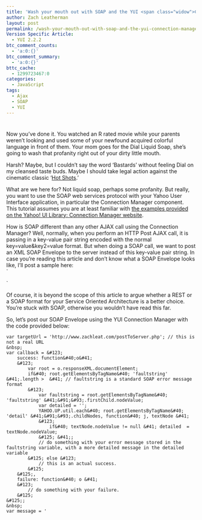 ```yaml
---
title: 'Wash your mouth out with SOAP and the YUI <span class="widow">Connection Manager</span>'
author: Zach Leatherman
layout: post
permalink: /wash-your-mouth-out-with-soap-and-the-yui-connection-manager/
Version Specific Article:
  - YUI 2.2.2
btc_comment_counts:
  - 'a:0:{}'
btc_comment_summary:
  - 'a:0:{}'
bttc_cache:
  - 1299723467:0
categories:
  - JavaScript
tags:
  - Ajax
  - SOAP
  - YUI
---
```

# 

Now you’ve done it. You watched an R rated movie while your parents weren’t looking and used some of your newfound acquired colorful language in front of them. Your mom goes for the Dial Liquid Soap, she’s going to wash that profanity right out of your dirty little mouth.

Harsh? Maybe, but I couldn’t say the word ‘Bastards’ without feeling Dial on my cleansed taste buds. Maybe I should take legal action against the cinematic classic ‘[Hot Shots][1].’

 [1]: http://www.imdb.com/title/tt0102059/

What are we here for? Not liquid soap, perhaps some profanity. But really, you want to use the SOAP web services protocol with your Yahoo User Interface application, in particular the Connection Manager component. This tutorial assumes you are at least familiar with [the examples provided on the Yahoo! UI Library: Connection Manager website][2].

 [2]: http://developer.yahoo.com/yui/connection/

How is SOAP different than any other AJAX call using the Connection Manager? Well, normally, when you perform an HTTP Post AJAX call, it is passing in a key-value pair string encoded with the normal key=value&key2=value format. But when doing a SOAP call, we want to post an XML SOAP Envelope to the server instead of this key-value pair string. In case you’re reading this article and don’t know what a SOAP Envelope looks like, I’ll post a sample here:  
`






`

Of course, it is beyond the scope of this article to argue whether a REST or a SOAP format for your Service Oriented Architecture is a better choice. You’re stuck with SOAP, otherwise you wouldn’t have read this far.

So, let’s post our SOAP Envelope using the YUI Connection Manager with the code provided below:

    var targetUrl = 'http://www.zachleat.com/postToServer.php'; // this is not a real URL
    &nbsp;
    var callback = &#123;
    	success: function&#40;o&#41;
    	&#123;
    		var root = o.responseXML.documentElement; 
    		if&#40; root.getElementsByTagName&#40; 'faultstring' &#41;.length >  &#41; // faultstring is a standard SOAP error message format
    		&#123;
    			var faultstring = root.getElementsByTagName&#40; 'faultstring' &#41;&#91;&#93;.firstChild.nodeValue;
    			var detailed = '';
    			YAHOO.UP.util.each&#40; root.getElementsByTagName&#40; 'detail' &#41;&#91;&#93;.childNodes, function&#40; j, textNode &#41;
    			&#123;
    				if&#40; textNode.nodeValue != null &#41; detailed  = textNode.nodeValue;
    			&#125; &#41;;
    			// do something with your error message stored in the faultstring variable, with a more detailed message in the detailed variable
    		&#125; else &#123;
    			// this is an actual success.
    		&#125;
    	&#125;, 
    	failure: function&#40; o &#41;
    	&#123;
    		// do something with your failure.
    	&#125;
    &#125;;
    &nbsp;
    var message = '